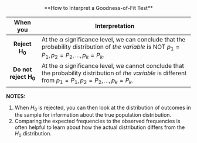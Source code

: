 <center> **How to Interpret a Goodness-of-Fit Test**
</center>

| **When you** | **Interpretation** | 
|:----:|----|
| **Reject $\mathbf{H_0}$** | At the $\alpha$ significance level, we can conclude that the probability distribution of *the variable* is NOT $p_1 = P_1, p_2 = P_2, ..., p_k = P_k$. |
| **Do not reject $\mathbf{H_0}$** | At the $\alpha$ significance level, we cannot conclude that the probability distribution of *the variable* is different from $p_1 = P_1, p_2 = P_2, ..., p_k = P_k$. |
    
    
**NOTES:**    
1. When $H_0$  is rejected, you can then look at the distribution of outcomes in the sample for information about the true population distribution.
2. Comparing the expected frequencies to the observed frequencies is often helpful to learn about how the actual distribution differs from the $H_0$ distribution.

